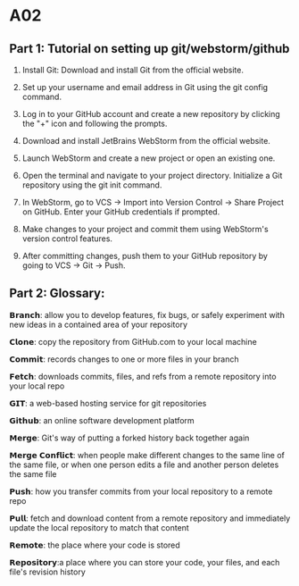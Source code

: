 # A02
## Part 1: Tutorial on setting up git/webstorm/github
1. Install Git: Download and install Git from the official website.
   
2. Set up your username and email address in Git using the git config command.

3. Log in to your GitHub account and create a new repository by clicking the "+" icon and following the prompts.
   
4.  Download and install JetBrains WebStorm from the official website.

5. Launch WebStorm and create a new project or open an existing one.

6. Open the terminal and navigate to your project directory. Initialize a Git repository using the git init command.

7. In WebStorm, go to VCS -> Import into Version Control -> Share Project on GitHub. Enter your GitHub credentials if prompted.

8. Make changes to your project and commit them using WebStorm's version control features.

9. After committing changes, push them to your GitHub repository by going to VCS -> Git -> Push.

## Part 2: Glossary:
𝗕𝗿𝗮𝗻𝗰𝗵: allow you to develop features, fix bugs, or safely experiment with new ideas in a contained area of your repository

𝗖𝗹𝗼𝗻𝗲: copy the repository from GitHub.com to your local machine

𝗖𝗼𝗺𝗺𝗶𝘁: records changes to one or more files in your branch

𝗙𝗲𝘁𝗰𝗵: downloads commits, files, and refs from a remote repository into your local repo

𝗚𝗜𝗧: a web-based hosting service for git repositories

𝗚𝗶𝘁𝗵𝘂𝗯: an online software development platform

𝗠𝗲𝗿𝗴𝗲: Git's way of putting a forked history back together again

𝗠𝗲𝗿𝗴𝗲 𝗖𝗼𝗻𝗳𝗹𝗶𝗰𝘁: when people make different changes to the same line of the same file, or when one person edits a file and another person deletes the same file

𝗣𝘂𝘀𝗵: how you transfer commits from your local repository to a remote repo

𝗣𝘂𝗹𝗹: fetch and download content from a remote repository and immediately update the local repository to match that content

𝗥𝗲𝗺𝗼𝘁𝗲: the place where your code is stored

𝗥𝗲𝗽𝗼𝘀𝗶𝘁𝗼𝗿𝘆:a place where you can store your code, your files, and each file's revision history
